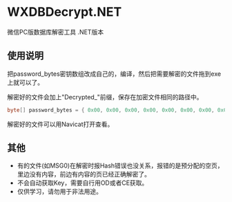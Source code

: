 # WXDBDecrypt.NET
微信PC版数据库解密工具 .NET版本
## 使用说明

把password_bytes密钥数组改成自己的，编译，然后把需要解密的文件拖到exe上就可以了。

解密好的文件会加上"Decrypted_"前缀，保存在加密文件相同的路径中。
```C# 
byte[] password_bytes = { 0x00, 0x00, 0x00, 0x00, 0x00, 0x00, 0x00, 0x00, 0x00, 0x00, 0x00, 0x00, 0x00, 0x00, 0x00, 0x00, 0x00, 0x00, 0x00, 0x00, 0x00, 0x00, 0x00, 0x00, 0x00, 0x00, 0x00, 0x00, 0x00, 0x00, 0x00, 0x00 };
```

解密好的文件可以用Navicat打开查看。
## 其他

- 有的文件(如MSG0)在解密时报Hash错误也没关系，报错的是预分配的空页，里边没有内容，前边有内容的页已经正确解密了。
- 不会自动获取Key，需要自行用OD或者CE获取。
- 仅供学习，请勿用于非法用途。
